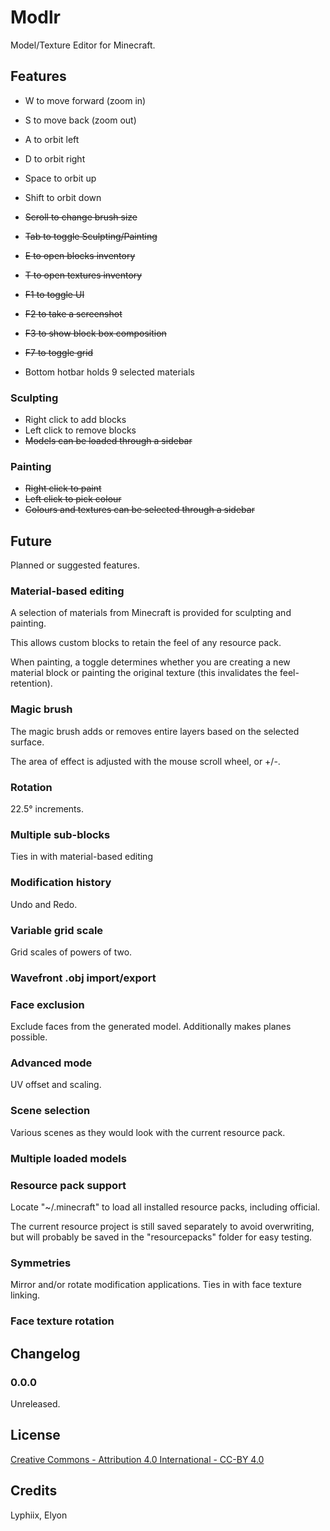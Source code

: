 # Modlr

Model/Texture Editor for Minecraft.

## Features

* W to move forward (zoom in)
* S to move back (zoom out)
* A to orbit left
* D to orbit right
* Space to orbit up
* Shift to orbit down
* ~~Scroll to change brush size~~
* ~~Tab to toggle Sculpting/Painting~~
* ~~E to open blocks inventory~~
* ~~T to open textures inventory~~
* ~~F1 to toggle UI~~
* ~~F2 to take a screenshot~~
* ~~F3 to show block box composition~~
* ~~F7 to toggle grid~~

* Bottom hotbar holds 9 selected materials

### Sculpting

* Right click to add blocks
* Left click to remove blocks
* ~~Models can be loaded through a sidebar~~

### Painting

* ~~Right click to paint~~
* ~~Left click to pick colour~~
* ~~Colours and textures can be selected through a sidebar~~

## Future

Planned or suggested features.

### Material-based editing

A selection of materials from Minecraft is provided for sculpting and painting.

This allows custom blocks to retain the feel of any resource pack.

When painting, a toggle determines whether you are creating a new material block
or painting the original texture (this invalidates the feel-retention).

### Magic brush

The magic brush adds or removes entire layers based on the selected surface.

The area of effect is adjusted with the mouse scroll wheel, or +/-.

### Rotation

22.5° increments.

### Multiple sub-blocks

Ties in with material-based editing

### Modification history

Undo and Redo.

### Variable grid scale

Grid scales of powers of two.

### Wavefront .obj import/export

### Face exclusion

Exclude faces from the generated model. Additionally makes planes possible.

### Advanced mode

UV offset and scaling.

### Scene selection

Various scenes as they would look with the current resource pack.

### Multiple loaded models

### Resource pack support

Locate "~/.minecraft" to load all installed resource packs, including official.

The current resource project is still saved separately to avoid overwriting, but
will probably be saved in the "resourcepacks" folder for easy testing.

### Symmetries

Mirror and/or rotate modification applications. Ties in with face texture
linking.

### Face texture rotation

## Changelog

### 0.0.0

Unreleased.

## License

[Creative Commons - Attribution 4.0 International - CC-BY 4.0][cc-by-4.0]

## Credits

Lyphiix, Elyon

[cc-by-4.0]: http://creativecommons.org/licenses/by/4.0/
